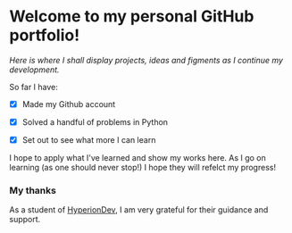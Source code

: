 # Welcome to my personal GitHub portfolio!
_Here is where I shall display projects, ideas and figments as I continue my development._

So far I have:
- [x] Made my Github account
- [x] Solved a handful of problems in Python
- [x] Set out to see what more I can learn


I hope to apply what I've learned and show my works here. As I go on learning (as one should never stop!) I hope they will refelct my progress!

### My thanks
As a student of [HyperionDev](www.hyperiondev.com), I am very grateful for their guidance and support.
